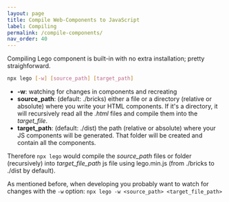 ```yaml
---
layout: page
title: Compile Web-Components to JavaScript
label: Compiling
permalink: /compile-components/
nav_order: 40
---
```


Compiling Lego component is built-in with no extra installation; pretty straighforward.

```sh
npx lego [-w] [source_path] [target_path]
```

- **-w**: watching for changes in components and recreating
- **source_path**: (default: ./bricks) either a file or a directory (relative or absolute) where you write your HTML components. If it's a directory, it will recursively read all the _.html_ files and compile them into the _target_file_.
- **target_path**: (default: ./dist) the path (relative or absolute) where your JS components will be generated. That folder will be created and contain all the components.


Therefore `npx lego` would compile the _source_path_ files or folder (recursively) into _target_file_path_ js file using lego.min.js (from ./bricks to ./dist by default).

As mentioned before, when developing you probably want to watch for changes with the `-w`
option: `npx lego -w <source_path> <target_file_path>`

